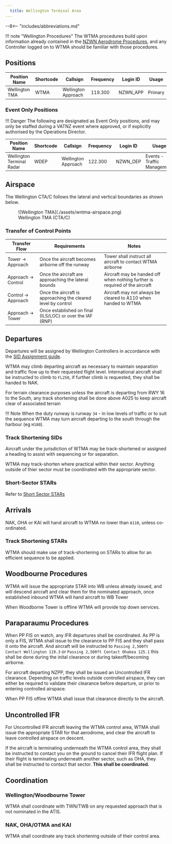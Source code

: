 ```yaml
---
  title: Wellington Terminal Area 
---
```


--8<-- "includes/abbreviations.md"

!!! note "Wellington Procedures"
    The WTMA procedures build upon information already contained in the [NZWN Aerodrome Procedures](../aerodromes/Class-C/nzwn.md), and any Controller logged on to WTMA should be familiar with those procedures.

## Positions

| Position Name   | Shortcode | Callsign            | Frequency | Login ID | Usage     |
| --------------- | --------- | ------------------- | --------- | -------- | --------- |
| Wellington TMA  | WTMA      | Wellington Approach | 119.300   | NZWN_APP | Primary   |


### Event Only Positions

!!! Danger
    The following are designated as Event Only positions, and may only be staffed during a VATNZ event where approved, or if explicitly authorised by the Operations Director.

| Position Name             | Shortcode | Callsign            | Frequency | Login ID | Usage                       |
| ------------------------- | --------- | ------------------- | --------- | -------- | --------------------------- |
| Wellington Terminal Radar | WDEP      | Wellington Approach | 122.300   | NZWN_DEP | Events - Traffic Management |

## Airspace

The Wellington CTA/C follows the lateral and vertical boundaries as shown below. 


<figure markdown>
  ![Wellington TMA](./assets/wntma-airspace.png) 
  <figcaption>Wellington TMA (CTA/C)</figcaption>
</figure>

### Transfer of Control Points

|Transfer Flow         | Requirements                                                  | Notes                                                                       | 
| -------------------- | ------------------------------------------------------------- | --------------------------------------------------------------------------- | 
| Tower -> Approach    | Once the aircraft becomes airborne off the runway             | Tower shall instruct all aircraft to contact WTMA airborne                  |
| Approach -> Control  | Once the aircraft are approaching the lateral bounds          | Aircraft may be handed off when nothing further is required of the aircraft | 
| Control -> Approach  | Once the aircraft is approaching the cleared level by control | Aircraft may not always be cleared to A110 when handed to WTMA              | 
| Approach -> Tower    | Once established on final (ILS/LOC) or over the IAF (RNP)     |                                                                             |

## Departures

Departures will be assigned by Wellington Controllers in accordance with the [SID Assignment guide](../aerodromes/Class-C/nzwn.md#sid-assignment). 

WTMA may climb departing aircraft as necessary to maintain separation and traffic flow up to their requested flight level. International aircraft shall be instructed to climb to `FL250`, if further climb is requested, they shall be handed to NAK.

For terrain clearance purposes unless the aircraft is departing from RWY 16 to the South, any track shortening shall be done above A025 to keep aircraft clear of associated terrain 


!!! Note
    When the duty runway is runway `34` - in low levels of traffic or to suit the sequence WTMA may turn aircraft departing to the south through the harbour (eg `H180`).

### Track Shortening SIDs

Aircraft under the jurisdiction of WTMA may be track-shortened or assigned a heading to assist with sequencing or for separation. 

WTMA may track-shorten where practical within their sector. Anything outside of thier sector must be coordinated with the appropriate sector.

### Short-Sector STARs

Refer to [Short Sector STARs](../aerodromes/Class-C/nzwn.md#star-clearance-for-nzns--nzwb)

## Arrivals 

NAK, OHA or KAI will hand aircraft to WTMA no lower than `A110`, unless co-ordinated.

### Track Shortening STARs

WTMA should make use of track-shortening on STARs to allow for an efficient sequence to be applied.

## Woodbourne Procedures

WTMA will issue the appropriate STAR into WB unless already issued, and will descend aircraft and clear them for the nominated approach, once established inbound WTMA will hand aircraft to WB Tower

When Woodborne Tower is offline WTMA will provide top down services. 

## Paraparaumu Procedures

When PP FIS on watch, any IFR departures shall be coordinated. As PP is only a FIS, WTMA shall issue to the clearance to PP FIS and they shall pass it onto the aircraft. And aircraft will be instructed to `Passing 2,500ft Contact Wellington 119.3` or `Passing 2,500ft Contact Ohakea 125.1` this shall be done during the inital clearance or during takeoff/becoming airborne. 

For aircraft departing NZPP, they shall be issued an Uncontrolled IFR clearance. Depending on traffic levels outside controlled airspace, they can either be required to validate their clearance before departure, or prior to entering controlled airspace.

When PP FIS offine WTMA shall issue that clearance directly to the aircraft. 

## Uncontrolled IFR 

For Uncontrolled IFR aircraft leaving the WTMA control area, WTMA shall issue the appropriate STAR for that aerodrome, and clear the aircraft to leave controlled airspace on descent. 

If the aircraft is terminating underneath the WTMA control area, they shall be instructed to contact you on the ground to cancel their IFR flight plan. If their flight is terminating underneath another sector, such as OHA, they shall be instructed to contact that sector. **This shall be coordinated.**

## Coordination

### Wellington/Woodbourne Tower

WTMA shall coordinate with TWN/TWB on any requested approach that is not nominated in the ATIS.

### NAK, OHA/OTMA and KAI

WTMA shall coordinate any track shortening outside of their control area. 
